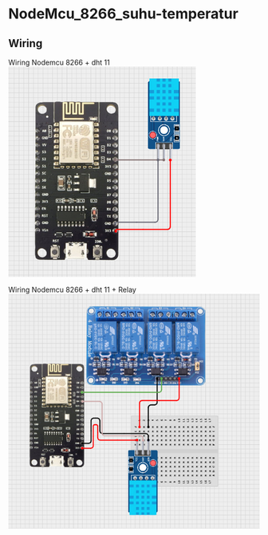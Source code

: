 # NodeMcu_8266_suhu-temperatur

## Wiring
Wiring Nodemcu 8266 + dht 11
![Logo](wiring.png)

Wiring Nodemcu 8266 + dht 11 + Relay
![Logo](relay.png)
